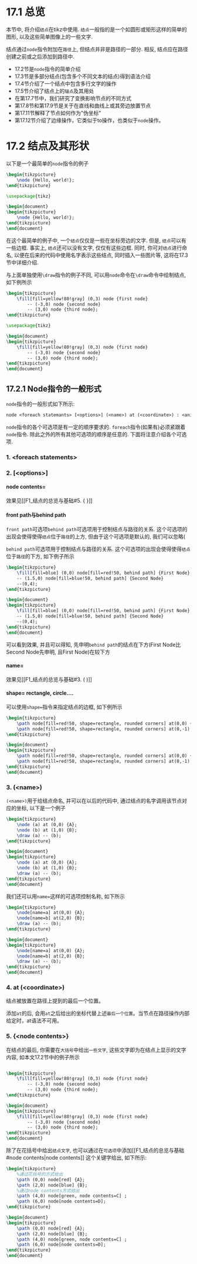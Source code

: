 # 17.1 总览

本节中, 将介绍`结点`在tikz中使用. `结点`一般指的是一个如圆形或矩形这样的简单的图形, 以及这些简单图像上的一些文字.

结点通过`node`指令附加在`路径`上, 但结点并非是路径的一部分. 相反, 结点应在路径创建之前或之后添加到路径中.

- 17.2节是`node`指令的简单介绍
- 17.3节是多部分结点(包含多个不同文本的结点)得到语法介绍
- 17.4节介绍了一个结点中包含多行文字的操作
- 17.5节介绍了结点上的`锚点`及其用处
- 在第17.7节中，我们研究了变换影响节点的不同方式
- 第17.8节和第17.9节是关于在直线和曲线上或其旁边放置节点
- 第17.11节解释了节点如何作为"伪坐标"
- 第17.12节介绍了边缘操作，它类似于to操作，也类似于`node`操作。

# 17.2 结点及其形状

以下是一个最简单的`node`指令的例子
```latex
\begin{tikzpicture}
    \node {Hello, world!};
\end{tikzpicture}
```

```tikz
\usepackage{tikz}

\begin{document}
\begin{tikzpicture}
    \node {Hello, world!};
\end{tikzpicture}
\end{document}
```

在这个最简单的例子中, 一个`结点`仅仅是一些在坐标旁边的文字. 但是, `结点`可以有一些边框. 事实上, `结点`还可以没有文字, 仅仅有这些边框. 同时, 你可对`结点`进行命名, 以便在后来的代码中使用名字表示这些结点, 同时插入一些图片等, 这将在17.3节中详细介绍.

与上面单独使用`\draw`指令的例子不同, 可以用`node`命令在`\draw`命令中绘制结点, 如下例所示
```latex
\begin{tikzpicture}
	\fill[fill=yellow!80!gray] (0,3) node {first node}
		-- (-3,0) node {second node}
		-- (3,0) node {third node};
\end{tikzpicture}
```
```tikz
\usepackage{tikz}

\begin{document}
\begin{tikzpicture}
	\fill[fill=yellow!80!gray] (0,3) node {first node}
		-- (-3,0) node {second node}
		-- (3,0) node {third node};
\end{tikzpicture}
\end{document}
```


## 17.2.1 Node指令的一般形式

`node`指令的一般形式如下所示:
```latex
node <foreach statemants> [<options>] (<name>) at (<coordinate>) : <animation attribute>={<options>} {<node contents>};
```

`node`指令的各个可选项是有一定的顺序要求的. `foreach`指令(如果有)必须紧跟着`node`指令. 除此之外的所有其他可选项的顺序是任意的. 下面将注意介绍各个可选项.

### 1. \<foreach statements\>



### 2. \[\<options\>\]

#### node contents=

效果见[[F1_结点的总览与基础#5. { <node contents >}]]

#### front path与behind path

`front path`可选项`behind path`可选项用于控制结点与路径的关系. 这个可选项的出现会使得使得`结点`位于`路径`的上方, 但由于这个可选项是默认的, 我们可以忽略(

`behind path`可选项用于控制结点与路径的关系. 这个可选项的出现会使得使得`结点`位于`路径`的下方, 如下例子所示
```latex
\begin{tikzpicture}
	\fill[fill=blue] (0,0) node[fill=red!50, behind path] {First Node} 
	-- (1.5,0) node[fill=blue!50, behind path] {Second Node}
	--(0,4);
\end{tikzpicture}
```

```tikz
\begin{document}
\begin{tikzpicture}
	\fill[fill=blue] (0,0) node[fill=red!50, behind path] {First Node} 
	-- (1.5,0) node[fill=blue!50, behind path] {Second Node}
	--(0,4);
\end{tikzpicture}
\end{document}
```

可以看到效果, 并且可以得知, 先申明`behind path`的结点在下方(First Node比Second Node先申明, 且First Node)在较下方

#### name=

效果见[[F1_结点的总览与基础#3. ( <name >)]]

#### shape= rectangle, circle....

可以使用`shape=`指令来指定结点的边框, 如下例所示
```latex
\begin{tikzpicture}
	\path node[fill=red!50, shape=rectangle, rounded corners] at(0,0) {\ \ \ A\ \ \ };%斜杠用于显示空格
	\path node[fill=red!50, shape=rectangle, rounded corners] at(0,-1) {   A   };%这是没用反斜杠的情况
\end{tikzpicture}
```
```tikz
\begin{document}
\begin{tikzpicture}
	\path node[fill=red!50, shape=rectangle, rounded corners] at(0,0) {\ \ \ A\ \ \ };%斜杠用于显示空格
	\path node[fill=red!50, shape=rectangle, rounded corners] at(0,-1) {   A   };%这是没用反斜杠的情况
\end{tikzpicture}
\end{document}
```

### 3. (\<name\>)

`(<name>)`用于给结点命名, 并可以在以后的代码中, 通过结点的名字调用该节点对应的坐标, 以下是一个例子
```latex
\begin{tikzpicture}
	\node (a) at (0,0) {A};
	\node (b) at (1,0) {B};
	\draw (a) -- (b);
\end{tikzpicture}
```

```tikz
\begin{document}
\begin{tikzpicture}
	\node (a) at (0,0) {A};
	\node (b) at (1,0) {B};
	\draw (a) -- (b);
\end{tikzpicture}
\end{document}
```

我们还可以用`name=`这样的可选项控制名称, 如下所示
```latex
\begin{tikzpicture}
	\node[name=a] at(0,0) {A};
	\node[name=b] at(2,0) {B};
	\draw (a) -- (b);
\end{tikzpicture}
```
```tikz
\begin{document}
\begin{tikzpicture}
	\node[name=a] at(0,0) {A};
	\node[name=b] at(2,0) {B};
	\draw (a) -- (b);
\end{tikzpicture}
\end{document}
```


### 4. at (\<coordinate\>)

结点被放置在路径上提到的最后一个位置。

添加`at`的后, 会用`at`之后给出的坐标代替上述`最后一个位置`。当节点在路径操作内部给定时，at语法不可用。

### 5. {\<node contents\>}

在结点的最后, 你需要在`大括号`中给出`一些文字`, 这些文字即为在结点上显示的文字内容, 如本文17.2节中的例子所示
```latex

\begin{tikzpicture}
	\fill[fill=yellow!80!gray] (0,3) node {first node}
		-- (-3,0) node {second node}
		-- (3,0) node {third node};
\end{tikzpicture}
```
```tikz
\begin{document}
\begin{tikzpicture}
	\fill[fill=yellow!80!gray] (0,3) node {first node}
		-- (-3,0) node {second node}
		-- (3,0) node {third node};
\end{tikzpicture}
\end{document}
```

除了在花括号中给出`结点文字`, 也可以通过在`可选项`中添加[[F1_结点的总览与基础#node contents|node contents]] 这个关键字给出, 如下所示:
```latex
\begin{tikzpicture}
	%通过花括号的方式给出
	\path (0,0) node[red] {A};
	\path (2,0) node[blue] {B};
	%通过node contents方式给出
	\path (4,0) node[green, node contents=C] ;
	\path (6,0) node[node contents=D];
\end{tikzpicture}
```


```tikz
\begin{document}
\begin{tikzpicture}
	\path (0,0) node[red] {A};
	\path (2,0) node[blue] {B};
	\path (4,0) node[green, node contents=C] ;
	\path (6,0) node[node contents=D];
\end{tikzpicture}
\end{document}
```

